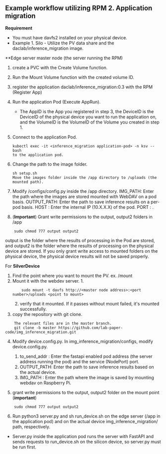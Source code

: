 ## Example workflow utilizing RPM 2. Application migration
**Requirement**
- You must have davfs2 installed on your physical device.
- Example 1. Silo - Utilize the PV data share and the daclab/inference_migration image.

**Edge server master node (the server running the RPM)
1. create a PVC with the Create Volume function.
2. Run the Mount Volume function with the created volume ID. 
3. register the application daclab/inference_migration:0.3 with the RPM (Register App)
4. Run the application Pod (Execute AppRun).
    - The AppID is the App you registered in step 3, the DeviceID is the DeviceID of the physical device you want to run the application on, and the VolumeID is the VolumeID of the Volume you created in step 1.
5. Connect to the application Pod.
    ```
    kubectl exec -it <inference_migration application-pod> -n ksv -- bash
    to the application pod.
    ```
6. Change the path to the image folder.
    ```
    sh setup.sh
    Move the images folder inside the /app directory to /uploads (the mounted path).
    ```
    
7. Modify /configs/config.py inside the /app directory.
    IMG_PATH: Enter the path where the images are stored mounted with WebDAV on a pod basis.
    OUTPUT_PATH: Enter the path to save inference results on a per-pod basis.
    HOST : Enter the internal IP (10.X.X.X) of the pod.
    PORT : <Port exposed when registering the app>.

8. (**Important**) Grant write permissions to the output, output2 folders in /app
```
    sudo chmod 777 output output2 
```
output is the folder where the results of processing in the Pod are stored, and output2 is the folder where the results of processing on the physical device are stored.
If you only grant write access to mounted folders on the physical device, the physical device results will not be saved properly.

For **SilverDevice**
1. Find the point where you want to mount the PV.
    ex. /mount
2. Mount it with the webdev server.
    1. 
    ```
        sudo mount -t davfs http://<master node address>:<port number>/uploads <point to mount>
    ```
    2. verify that it mounted.
        If it passes without mount failed, it's mounted successfully.
3. copy the repository with git clone.
```
    The relevant files are in the master branch.
    git clone -b master https://github.com/lab-paper-code/img_inference_migration.git
```
4. Modify device.config.py.
    In img_inference_migration/configs, modify device.config.py.
    1. to_send_addr : Enter the fastapi enabled pod address (the server address running the pod) and the service (NodePort) port. 
    2. OUTPUT_PATH: Enter the path to save inference results based on the actual device.
    3. IMG_PATH : Enter the path where the image is saved by mounting webdav on Raspberry Pi.

5. grant write permissions to the output, output2 folder on the mount point (**important**)
```
    sudo chmod 777 output output2
```

6. Run python3 server.py and sh run_device.sh on the edge server (/app in the application pod) and on the actual device img_inference_migration/ path, respectively.
- Server.py inside the application pod runs the server with FastAPI and sends requests to run_device.sh on the silicon device, so server.py must be run first.
